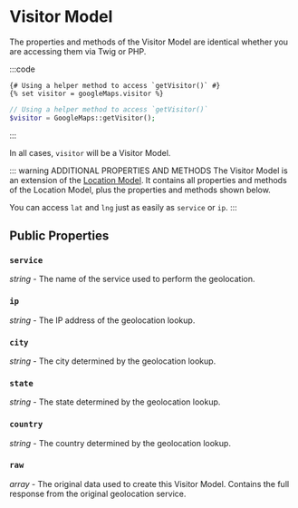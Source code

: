 # Visitor Model

The properties and methods of the Visitor Model are identical whether you are accessing them via Twig or PHP.

:::code
```twig
{# Using a helper method to access `getVisitor()` #}
{% set visitor = googleMaps.visitor %}
```
```php
// Using a helper method to access `getVisitor()`
$visitor = GoogleMaps::getVisitor();
```
:::

In all cases, `visitor` will be a Visitor Model.

::: warning ADDITIONAL PROPERTIES AND METHODS
The Visitor Model is an extension of the [Location Model](/models/location-model/). It contains all properties and methods of the Location Model, plus the properties and methods shown below.

You can access `lat` and `lng` just as easily as `service` or `ip`.
:::

## Public Properties

### `service`

_string_ - The name of the service used to perform the geolocation.

### `ip`

_string_ - The IP address of the geolocation lookup.

### `city`

_string_ - The city determined by the geolocation lookup.

### `state`

_string_ - The state determined by the geolocation lookup.

### `country`

_string_ - The country determined by the geolocation lookup.

### `raw`

_array_ - The original data used to create this Visitor Model. Contains the full response from the original geolocation service.
